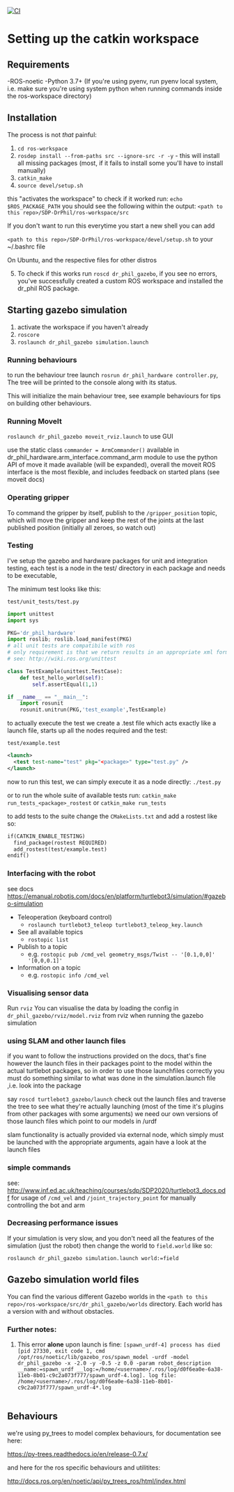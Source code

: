 
[![CI](https://github.com/hwixley/SDP-DrPhil/actions/workflows/main.yml/badge.svg)](https://github.com/hwixley/SDP-DrPhil/actions/workflows/main.yml)

# Setting up the catkin workspace

## Requirements

-ROS-noetic
-Python 3.7+ (If you're using pyenv, run pyenv local system, i.e. make sure you're using system python when running commands inside the ros-workspace directory)

## Installation 

The process is not *that* painful:


1. `cd ros-workspace`
2. `rosdep install --from-paths src --ignore-src -r -y` - this will install all missing packages (most, if it fails to install some you'll have to install manually)
3. `catkin_make`
4. `source devel/setup.sh`

this "activates the workspace" to check if it worked run: `echo $ROS_PACKAGE_PATH`
you should see the following within the output:
`<path to this repo>/SDP-DrPhil/ros-workspace/src`

If you don't want to run this everytime you start a new shell you can add 

`<path to this repo>/SDP-DrPhil/ros-workspace/devel/setup.sh` to your ~/.bashrc file

On Ubuntu, and the respective files for other distros

5. To check if this works run `roscd dr_phil_gazebo`, if you see no errors, you've successfully created a custom ROS workspace and installed the dr_phil ROS package.

## Starting gazebo simulation

1. activate the workspace if you haven't already
2. `roscore`
3. `roslaunch dr_phil_gazebo simulation.launch`

### Running behaviours

to run the behaviour tree launch `rosrun dr_phil_hardware controller.py`, The tree will be printed to the console along with its status.

This will initialize the main behaviour tree, see example behaviours for tips on building other behaviours.

### Running MoveIt

`roslaunch dr_phil_gazebo moveit_rviz.launch` to use GUI 

use the static class `commander = ArmCommander()` available in  dr_phil_hardware.arm_interface.command_arm module to use the python API of move it made available (will be expanded),
overall the moveit ROS interface is the most flexible, and includes feedback on started plans (see moveit docs)


### Operating gripper

To command the gripper by itself, publish to the `/gripper_position` topic, which will move the gripper and keep the rest of the joints at the last published position (initially all zeroes, so watch out)

### Testing
I've setup the gazebo and hardware packages for unit and integration testing,
each test is a node in the test/ directory in each package and needs to be executable,

The minimum test looks like this:

`test/unit_tests/test.py`
``` Python
import unittest
import sys

PKG='dr_phil_hardware'
import roslib; roslib.load_manifest(PKG)
# all unit tests are compatibile with ros
# only requirement is that we return results in an appropriate xml format 
# see: http://wiki.ros.org/unittest

class TestExample(unittest.TestCase):
    def test_hello_world(self):
        self.assertEqual(1,1)

if __name__ == "__main__":
    import rosunit
    rosunit.unitrun(PKG,'test_example',TestExample)

```

to actually execute the test we create a .test file which acts exactly like a launch file, starts up all the nodes required and the test:

`test/example.test`
``` xml
<launch>
  <test test-name="test" pkg="<package>" type="test.py" />
</launch>
```

now to run this test, we can simply execute it as a node directly: `./test.py`

or to run the whole suite of available tests run: `catkin_make run_tests_<package>_rostest` or `catkin_make run_tests`

to add tests to the suite change the `CMakeLists.txt` and add a rostest like so:

``` txt
if(CATKIN_ENABLE_TESTING)
  find_package(rostest REQUIRED)
  add_rostest(test/example.test)
endif()
```
### Interfacing with the robot

see docs https://emanual.robotis.com/docs/en/platform/turtlebot3/simulation/#gazebo-simulation

- Teleoperation (keyboard control)
    - `roslaunch turtlebot3_teleop turtlebot3_teleop_key.launch`
- See all available topics
    - `rostopic list`
- Publish to a topic
    - e.g. `rostopic pub /cmd_vel geometry_msgs/Twist -- '[0.1,0,0]' '[0,0,0.1]' `
- Information on a topic
    - e.g. `rostopic info /cmd_vel`

### Visualising sensor data 

Run `rviz`
You can visualise the data by loading the config in `dr_phil_gazebo/rviz/model.rviz` from rviz when running the gazebo simulation

### using SLAM and other launch files

if you want to follow the instructions provided on the docs, that's fine
however the launch files in their packages point to the model within the actual turtlebot packages, so in order to use those launchfiles correctly you must do something similar to what was done in the simulation.launch file ,i.e. look into the package 

say `roscd turtlebot3_gazebo/launch` check out the launch files and traverse the tree to see what they're actually launching (most of the time it's plugins from other packages with some arguments) we need our own versions of those launch files which point to our models in /urdf 

slam functionality is actually provided via external node, which simply must be launched with the appropriate arguments, again have a look at the launch files


### simple commands

see: http://www.inf.ed.ac.uk/teaching/courses/sdp/SDP2020/turtlebot3_docs.pdf
for usage of `/cmd_vel` and `/joint_trajectory_point` for manually controlling the bot and arm


### Decreasing performance issues

If your simulation is very slow, and you don't need all the features of the simulation (just the robot) then change the world to `field.world` like so:

`roslaunch dr_phil_gazebo simulation.launch world:=field`


## Gazebo simulation world files

You can find the various different Gazebo worlds in the `<path to this repo>/ros-workspace/src/dr_phil_gazebo/worlds` directory. Each world has a version with and without obstacles. 


### Further notes:

1. This error **alone** upon launch is fine:
`[spawn_urdf-4] process has died [pid 27330, exit code 1, cmd /opt/ros/noetic/lib/gazebo_ros/spawn_model -urdf -model dr_phil_gazebo -x -2.0 -y -0.5 -z 0.0 -param robot_description __name:=spawn_urdf __log:=/home/<username>/.ros/log/d0f6ea0e-6a38-11eb-8b01-c9c2a073f777/spawn_urdf-4.log]. log file: /home/<username>/.ros/log/d0f6ea0e-6a38-11eb-8b01-c9c2a073f777/spawn_urdf-4*.log`
<br /><br />

## Behaviours

we're using py_trees to model complex behaviours, for documentation see here:

https://py-trees.readthedocs.io/en/release-0.7.x/

and here for the ros specific behaviours and utilitites:

http://docs.ros.org/en/noetic/api/py_trees_ros/html/index.html
